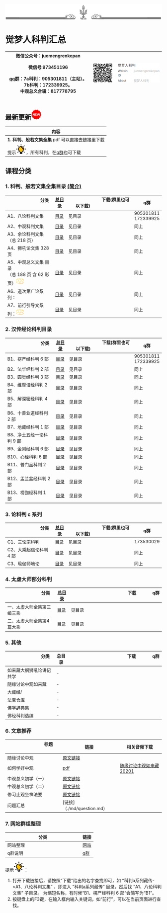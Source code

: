 ![new](./img/ws.png)

# 觉梦人科判汇总 

|微信公众号：juemengrenkepan<img width=200/><br>微信号:973451196<img width=300/><br> [qq群](./md/qun.md)：7a科判：905301811（主站）。7b科判：172339925。<br>中观总义合辑：817778795<img width=140/>|![cd](./img/wx.png)<img width=160/>|
|-|-|

## 最新更新![new](./img/new-32.png)

|   内容  |
|--|
|**1. 科判、般若文集全集** pdf 可以直接去链接里下载|
|提示![new](./img/lamp.png)，所有科判，在[q群](./md/qun.md)也可下载|


## 课程分类



### 1. 科判、般若文集全集目录   [(简介)](./md/summary.md)

|<img width=100/>分类<img width=100/>|[总目录](./md/all_kepan.md#zong1)|<img width=105/>下载(群里也可以下载)<img width=105/>|<img width=25/>q群<img width=25/>|
|---------|---|---|---|
|A1、八论科判文集 | [目录](./md/all_kepan.md#a1八论科判文集)|见目录|905301811<br>172339925|
|A2、中观科判文集|[目录](./md/all_kepan.md#a2中观科判文集)|见目录|同上|
|A3、余论科判文集（总 218 页） |[目录](./md/all_kepan.md#a3余论科判文集总-218-页)|见目录|同上|
|A4、狮吼论文集 328 页|[目录](./md/all_kepan.md#a4狮吼论文集-328-页)|见目录|同上|
|A5、中观总义文集 目录<br>（总 188 页 含 62 彩页）![new](./img/lotus.png)|[目录](./md/all_kepan.md#a5)|见目录|同上|
|A6、道次第广论系列：|[目录](./md/all_kepan.md#a6道次第广论系列)|见目录|同上|
|A7、前行引导文系列：![new](./img/lotus.png)|[目录](./md/all_kepan.md#a7前行引导文系列)|见目录|同上|


### 2. 汉传经论科判目录

|<img width=100/>分类<img width=100/>|[总目录](./md/all_kepan.md#zong2)|<img width=105/>下载(群里也可以下载)<img width=105/>|<img width=25/>q群<img width=25/>|
|---------|---|---|---|
|B1、楞严经科判 6 部|[目录](./md/all_kepan.md#b-1)|见目录|905301811<br>172339925|
|B2、法华经科判 2 部|[目录](./md/all_kepan.md#b-2)|见目录|同上|
|B3、圆觉经科判 3 部|[目录](./md/all_kepan.md#b-3)|见目录|同上|
|B4、维摩诘经科判 2 部|[目录](./md/all_kepan.md#b-4)|见目录|同上|
|B5、解深密经科判 4 部|[目录](./md/all_kepan.md#b-5)|见目录|同上|
|B6、十善业道经科判 2 部|[目录](./md/all_kepan.md#b-6)|见目录|同上|
|B7、地藏经科判 1 部|[目录](./md/all_kepan.md#b-7)|见目录|同上|
|B8、净土五经一论科判 9 部|[目录](./md/all_kepan.md#b-8)|见目录|同上|
|B9、金刚经科判 6 部|[目录](./md/all_kepan.md#b-9)|见目录|同上|
|B10、心经科判 6 部|[目录](./md/all_kepan.md#b-10)|见目录|同上|
|B11、普门品科判 2 部|[目录](./md/all_kepan.md#b-11)|见目录|同上|
|B12、盂兰盆经科判 2 部|[目录](./md/all_kepan.md#b-12)|见目录|同上|
|B13、楞伽经科判 1 部|[目录](./md/all_kepan.md#b-13)|见目录|同上|


### 3. 论科判 c 系列 

|<img width=100/>分类<img width=100/>|[总目录](./md/all_kepan.md#zong3)|<img width=105/>下载(群里也可以下载)<img width=105/>|<img width=25/>q群<img width=25/>|
|---------|---|---|---|
|C1、三论宗科判| [目录](./md/all_kepan.md#c-1)|见目录|173530029|
|C2、大乘起信论科判 4 部| [目录](./md/all_kepan.md#c-2)|见目录|同上|
|C3、瑜伽师地论 | [目录](./md/all_kepan.md#c-3)|见目录|同上|


### 4. 太虚大师部分科判

|<img width=100/>分类<img width=100/>|[总目录](./md/all_kepan.md#zong4)|<img width=170/>下载<img width=170/>|<img width=25/>q群<img width=25/>|
|---------|---|---|---|
|一、太虚大师全集第三编三乘 | [目录](./md/all_kepan.md#tx-1)|见目录||
|二、太虚大师全集第4篇大乘 | [目录](./md/all_kepan.md#tx-2)|见目录||


### 5. 其他

|<img width=100/>分类<img width=100/>|总目录|<img width=170/>下载<img width=170/>|<img width=25/>q群<img width=25/>|
|---------|---|---|---|
|如来藏大纲狮吼论讲记 共学| -||
|随缘讨论中观如来藏|-|
|大藏经/| -|
|法宝仓库|-|
|佛学辞典集|-|
|佛经科判选编|-|


### 6. 文章推荐
|<img width=100/>标题<img width=100/>|链接|相关音频下载|
|--|--|--|
|随缘讨论中观|[原文链接](https://mp.weixin.qq.com/s?chksm=ea398df0dd4e04e64607f5dc496a32e487ae5414a6ada4732f0d8996d2e7ba55bd77f9ca3416&sharer_shareid=1e99451dbad4a7d66bf280584d9acd32&scene=23&mid=2247484572&__biz=MzI1NTI1NDUzMQ==&sn=3e735918d34901b02a575fd79f5a7763&idx=1&mpshare=1&srcid=1115T3s3yquNY9xC7BGMFtlg&sharer_sharetime=1605426115222)
|如何学好中观|[pdf](./pdf/如何学好大中观——致中观初学3稿.pdf)|[随缘讨论中观如来藏20201](https://cloud.189.cn/t/QZNz63n2IV3y)|
|中观总义初学（一）|[原文链接](http://mp.weixin.qq.com/s?__biz=MzI1NTI1NDUzMQ==&mid=2247484007&idx=1&sn=5f6c3e94ecd9f53a035ef5a8115d98de&chksm=ea398b0bdd4e021d87f23ddef29048838ab7752209308fa14a8e1fe7eab9b54e8be2ddcf5da6&mpshare=1&scene=23&srcid=1021QDAvoj53A8HfLLoRw37t&sharer_sharetime=1603259588295&sharer_shareid=1e99451dbad4a7d66bf280584d9acd32#rd)|
|中观总义初学（二）|[原文链接](http://mp.weixin.qq.com/s?__biz=MzI1NTI1NDUzMQ==&mid=2247484080&idx=1&sn=c7dbe7cb7a1c6601c7e2a8c465e867a2&chksm=ea398bdcdd4e02ca922505c1dd45d2587695897ec38eb4cc6e87ddbf1656449ae86f5a5957e5&mpshare=1&scene=23&srcid=10218NYOLIbeAdm6T2tx8upr&sharer_sharetime=1603259607940&sharer_shareid=1e99451dbad4a7d66bf280584d9acd32#rd)|
|修习止观坐禅法要|[原文链接](https://mp.weixin.qq.com/s?chksm=ea398dd8dd4e04cef2d1852c01092b9a5c7b9f5d9559c9a0203d815a95f09fdb11964885700b&sharer_shareid=1e99451dbad4a7d66bf280584d9acd32&scene=23&mid=2247484596&__biz=MzI1NTI1NDUzMQ==&sn=846550d342d317627d3905da91b24a6c&idx=1&mpshare=1&srcid=1116ud2V0XSsWEJ9cVLVKwZP&sharer_sharetime=1605523001216)
|问题汇总|[链接]（./md/question.md）

### 7. 网站群组整理
|<img width=100/>分类<img width=100/>|链接|
|---------|---|
|网站整理|[网站](./md/web.md)|||
|q群说明|[q群](./md/qun.md)|||


提示![new](./img/lamp.png)：

1. 打开下载链接后，请按照“下载”给出的名字查找即可，如  “科判a系列藏传->A1、八论科判文集”  ，即进入  “科判a系列藏传”  目录，然后找  “A1、八论科判文集”  子目录。
为缩短名称，有时候“B1、楞严经科判 6 部”会简写为“B1”。
1. 按键盘上的F3键，在输入框内输入关键词，如“前行”，可以在当前页面进行查找。


